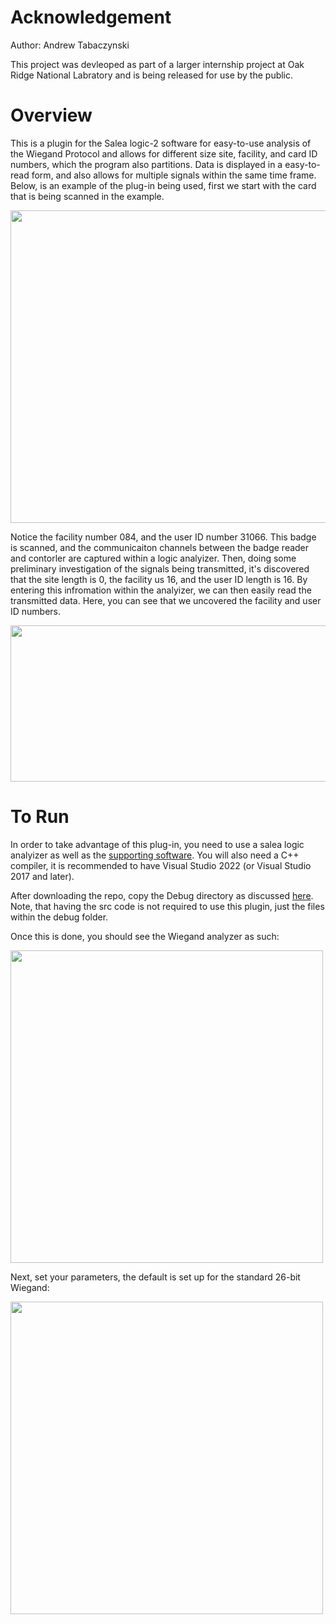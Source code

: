 # Acknowledgement
Author: Andrew Tabaczynski

This project was devleoped as part of a larger internship project at Oak Ridge National Labratory and is being released for use by the public. 

# Overview
This is a plugin for the Salea logic-2 software for easy-to-use analysis of the Wiegand Protocol and allows for different size site, facility, and card ID numbers, which the program also partitions. Data is displayed in a easy-to-read form, and also allows for multiple signals within the same time frame. Below, is an example of the plug-in being used, first we start with the card that is being scanned in the example. 

<img src="https://github.com/AndrewTabs1038/Wiegand-Analyzer/assets/135442448/c44f9ecd-8c97-43dc-a9e9-369a1a65fe84" width="750" height="500"/>

Notice the facility number 084, and the user ID number 31066. This badge is scanned, and the communicaiton channels between the badge reader and contorler are captured within a logic analyizer. Then, doing some preliminary investigation of the signals being transmitted, it's discovered that the site length is 0, the facility us 16, and the user ID length is 16. By entering this infromation within the analyizer, we can then easily read the transmitted data. Here, you can see that we uncovered the facility and user ID numbers. 

<img src="https://github.com/AndrewTabs1038/Wiegand-Analyzer/assets/135442448/0a71d118-0143-4e7d-8a82-0d9ad88de297" width="1500" height="250"/>

# To Run
In order to take advantage of this plug-in, you need to use a salea logic analyizer as well as the [supporting software](https://www.saleae.com/pages/downloads). You will also need a C++ compiler, it is recommended to have Visual Studio 2022 (or Visual Studio 2017 and later).

After downloading the repo, copy the Debug directory as discussed [here](https://support.saleae.com/faq/technical-faq/setting-up-developer-directory). Note, that having the src code is not required to use this plugin, just the files within the debug folder. 

Once this is done, you should see the Wiegand analyzer as such:

<img src="https://github.com/AndrewTabs1038/Wiegand-Analyzer/assets/135442448/c51688af-75fe-485c-93d5-9fd1079294b2" width="500" height="500"/>

Next, set your parameters, the default is set up for the standard 26-bit Wiegand:

<img src="https://github.com/AndrewTabs1038/Wiegand-Analyzer/assets/135442448/6c133373-4e96-4fc4-87bd-f01424cac10b" width="500" height="500"/>

